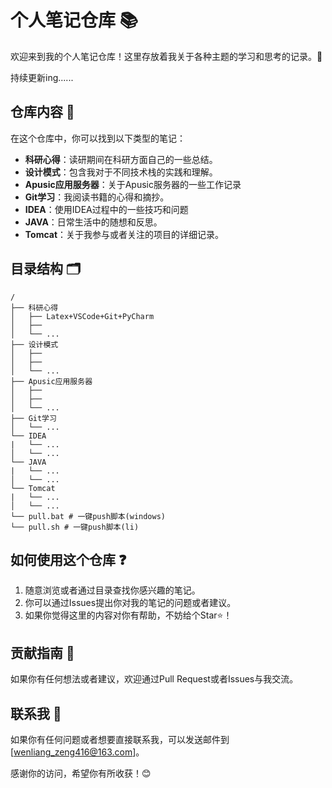 

# 个人笔记仓库 📚

欢迎来到我的个人笔记仓库！这里存放着我关于各种主题的学习和思考的记录。🤔

持续更新ing......

## 仓库内容 📖

在这个仓库中，你可以找到以下类型的笔记：

- **科研心得**：读研期间在科研方面自己的一些总结。
- **设计模式**：包含我对于不同技术栈的实践和理解。
- **Apusic应用服务器**：关于Apusic服务器的一些工作记录
- **Git学习**：我阅读书籍的心得和摘抄。
- **IDEA**：使用IDEA过程中的一些技巧和问题
- **JAVA**：日常生活中的随想和反思。
- **Tomcat**：关于我参与或者关注的项目的详细记录。

## 目录结构 🗂

```plaintext
/
├── 科研心得
│   ├── Latex+VSCode+Git+PyCharm
│   ├── 
│   └── ...
├── 设计模式
│   ├── 
│   ├── 
│   └── ...
├── Apusic应用服务器
│   ├── 
│   ├── 
│   └── ...
├── Git学习
│   └── ...
└── IDEA
|   └── ...
│   └── ...
└── JAVA
|   └── ...
│   └── ...
└── Tomcat
|   └── ...
│   └── ...
└── pull.bat # 一键push脚本(windows)
└── pull.sh # 一键push脚本(li)
```

## 如何使用这个仓库 ❓

1. 随意浏览或者通过目录查找你感兴趣的笔记。
2. 你可以通过Issues提出你对我的笔记的问题或者建议。
3. 如果你觉得这里的内容对你有帮助，不妨给个Star⭐！

## 贡献指南 👋

如果你有任何想法或者建议，欢迎通过Pull Request或者Issues与我交流。

## 联系我 📩

如果你有任何问题或者想要直接联系我，可以发送邮件到 [wenliang_zeng416@163.com]。

感谢你的访问，希望你有所收获！😊
